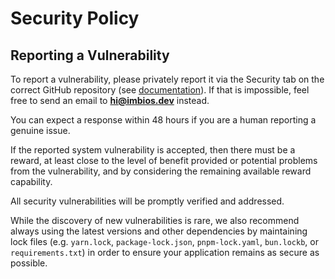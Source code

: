 # Security Policy

## Reporting a Vulnerability

To report a vulnerability, please privately report it via the Security tab on the correct GitHub repository (see [documentation](https://docs.github.com/en/code-security/security-advisories/guidance-on-reporting-and-writing-information-about-vulnerabilities/privately-reporting-a-security-vulnerability#privately-reporting-a-security-vulnerability)). If that is impossible, feel free to send an email to **hi@imbios.dev** instead.

You can expect a response within 48 hours if you are a human reporting a genuine issue.

If the reported system vulnerability is accepted, then there must be a reward, at least close to the level of benefit provided or potential problems from the vulnerability, and by considering the remaining available reward capability.

All security vulnerabilities will be promptly verified and addressed. 

While the discovery of new vulnerabilities is rare, we also recommend always using the latest versions and other dependencies by maintaining lock files (e.g. `yarn.lock`, `package-lock.json`, `pnpm-lock.yaml`, `bun.lockb`, or `requirements.txt`) in order to ensure your application remains as secure as possible.
